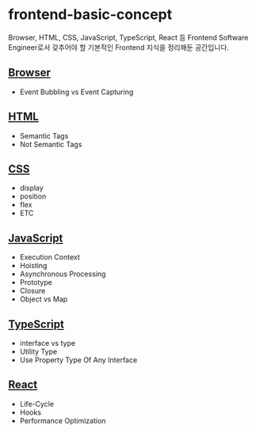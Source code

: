 # frontend-basic-concept
Browser, HTML, CSS, JavaScript, TypeScript, React 등 Frontend Software Engineer로서 갖추어야 할 기본적인 Frontend 지식을 정리해둔 공간입니다.

## [Browser](https://github.com/sekhyuni/frontend-basic-concept/blob/main/Browser.md)
- Event Bubbling vs Event Capturing

## [HTML](https://github.com/sekhyuni/frontend-basic-concept/blob/main/HTML.md)
- Semantic Tags
- Not Semantic Tags

## [CSS](https://github.com/sekhyuni/frontend-basic-concept/blob/main/CSS.md)
- display
- position
- flex
- ETC

## [JavaScript](https://github.com/sekhyuni/frontend-basic-concept/blob/main/JavaScript.md)
- Execution Context
- Hoisting
- Asynchronous Processing
- Prototype
- Closure
- Object vs Map

## [TypeScript](https://github.com/sekhyuni/frontend-basic-concept/blob/main/TypeScript.md)
- interface vs type
- Utility Type
- Use Property Type Of Any Interface

## [React](https://github.com/sekhyuni/frontend-basic-concept/blob/main/React.md)
- Life-Cycle
- Hooks
- Performance Optimization